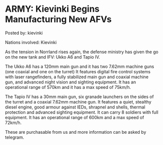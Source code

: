 # ARMY: Kievinki Begins Manufacturing New AFVs

Posted by: kievinki

Nations involved: Kievinki

As the tension in Norrland rises again, the defense ministry has given the go on the new tank and IFV: Ukko A6 and Tapio IV.

The Ukko A6 has a 120mm main gun and it has two 7.62mm machine guns (one coaxial and one on the turret) It features digital fire control systems with laser rangefinders, a fully stabilized main gun and coaxial machine gun, and advanced night vision and sighting equipment. It has an operational range of 570km and it has a max speed of 75km/h.


The Tapio IV has a 30mm main gun, six granade launchers on the sides of the turret and a coaxial 7.62mm machine gun. It features a quiet, stealthy diesel engine, good armour against IEDs, shrapnel and shells, thermal protection and advanced sighting equipment. It can carry 8 soldiers with full equipment. It has an operational range of 600km and a max speed of 72km/h.

These are purchasable from us and more information can be asked by telegram.